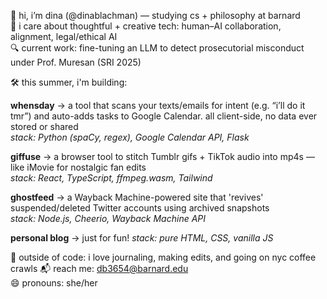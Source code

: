 👋 hi, i’m dina (@dinablachman) — studying cs + philosophy at barnard  
🧠 i care about thoughtful + creative tech: human–AI collaboration, alignment, legal/ethical AI  
🔍 current work: fine-tuning an LLM to detect prosecutorial misconduct under Prof. Muresan (SRI 2025)  

🛠️ this summer, i'm building:

**whensday** → a tool that scans your texts/emails for intent (e.g. “i’ll do it tmr”) and auto-adds tasks to Google Calendar. all client-side, no data ever stored or shared  
_stack: Python (spaCy, regex), Google Calendar API, Flask_

**giffuse** → a browser tool to stitch Tumblr gifs + TikTok audio into mp4s — like iMovie for nostalgic fan edits  
_stack: React, TypeScript, ffmpeg.wasm, Tailwind_

**ghostfeed** → a Wayback Machine-powered site that 'revives' suspended/deleted Twitter accounts using archived snapshots  
_stack: Node.js, Cheerio, Wayback Machine API_

**personal blog** → just for fun!
_stack: pure HTML, CSS, vanilla JS_

🧃 outside of code: i love journaling, making edits, and going on nyc coffee crawls 
📬 reach me: db3654@barnard.edu  
😄 pronouns: she/her  
